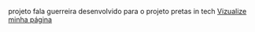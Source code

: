 projeto fala guerreira desenvolvido para o projeto pretas in tech
<a href="uhttps://github.com/rayssaluna/projeto-fala-guerreiras.git">Vizualize minha página</a>